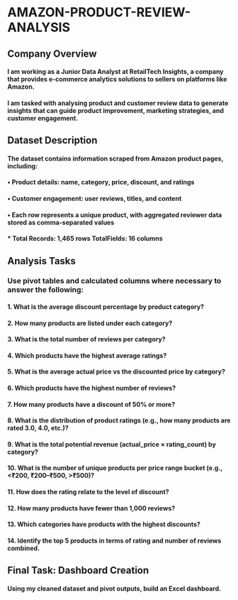 # AMAZON-PRODUCT-REVIEW-ANALYSIS

## Company Overview
#### I am working as a Junior Data Analyst at RetailTech Insights, a company that provides e-commerce analytics solutions to sellers on platforms like Amazon.
#### I am tasked with analysing product and customer review data to generate insights that can guide product improvement, marketing strategies, and customer engagement.

## Dataset Description
#### The dataset contains information scraped from Amazon product pages, including:
   #### • Product details: name, category, price, discount, and ratings
   #### • Customer engagement: user reviews, titles, and content
   #### • Each row represents a unique product, with aggregated reviewer data stored as comma-separated values
   #### * Total Records: 1,465 rows TotalFields: 16 columns

## Analysis Tasks
### Use pivot tables and calculated columns where necessary to answer the following:
#### 1. What is the average discount percentage by product category?
#### 2. How many products are listed under each category?
#### 3. What is the total number of reviews per category?
#### 4. Which products have the highest average ratings?
#### 5. What is the average actual price vs the discounted price by category?
#### 6. Which products have the highest number of reviews?
#### 7. How many products have a discount of 50% or more?
#### 8. What is the distribution of product ratings (e.g., how many products are rated 3.0, 4.0, etc.)?
#### 9. What is the total potential revenue (actual_price × rating_count) by category?
#### 10. What is the number of unique products per price range bucket (e.g., <₹200, ₹200–₹500, >₹500)?
#### 11. How does the rating relate to the level of discount?
#### 12. How many products have fewer than 1,000 reviews?
#### 13. Which categories have products with the highest discounts?
#### 14. Identify the top 5 products in terms of rating and number of reviews combined.

## Final Task: Dashboard Creation
#### Using my cleaned dataset and pivot outputs, build an Excel dashboard.
